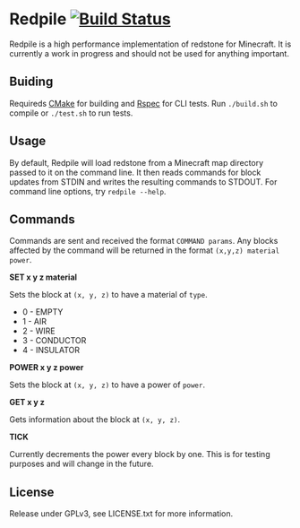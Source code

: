 Redpile [![Build Status](https://travis-ci.org/Nullreff/redpile.svg?branch=master)](https://travis-ci.org/Nullreff/redpile)
=======

Redpile is a high performance implementation of redstone for Minecraft.  It is currently a work in progress and should not be used for anything important.

Buiding
-------

Requireds [CMake](http://www.cmake.org/) for building and [Rspec](http://rspec.info/) for CLI tests.  Run `./build.sh` to compile or `./test.sh` to run tests.

Usage
-----

By default, Redpile will load redstone from a Minecraft map directory passed to it on the command line.  It then reads commands for block updates from STDIN and writes the resulting commands to STDOUT.  For command line options, try `redpile --help`.

Commands
--------

Commands are sent and received the format `COMMAND params`.  Any blocks affected by the command will be returned in the format `(x,y,z) material power`.

**SET x y z material**

Sets the block at `(x, y, z)` to have a material of `type`.

* 0 - EMPTY
* 1 - AIR
* 2 - WIRE
* 3 - CONDUCTOR
* 4 - INSULATOR

**POWER x y z power**

Sets the block at `(x, y, z)` to have a power of `power`.

**GET x y z**

Gets information about the block at `(x, y, z)`.

**TICK**

Currently decrements the power every block by one.  This is for testing purposes and will change in the future.

License
-------

Release under GPLv3, see LICENSE.txt for more information.
